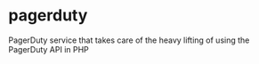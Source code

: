# pagerduty
PagerDuty service that takes care of the heavy lifting of using the PagerDuty API in PHP
